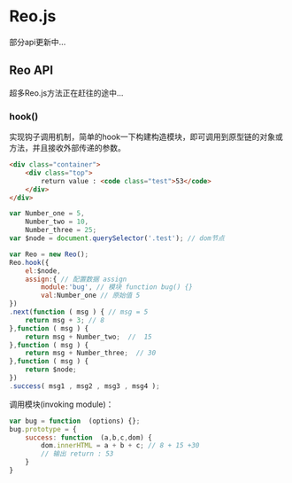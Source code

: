 # Reo.js
部分api更新中...
## Reo API
超多Reo.js方法正在赶往的途中...
### hook()

实现钩子调用机制，简单的hook一下构建构造模块，即可调用到原型链的对象或方法，并且接收外部传递的参数。

```html
<div class="container">
    <div class="top">
        return value : <code class="test">53</code>
    </div>
</div>
```

```js
var Number_one = 5,
    Number_two = 10,
    Number_three = 25;
var $node = document.querySelector('.test'); // dom节点

var Reo = new Reo();
Reo.hook({
    el:$node,
    assign:{ // 配置数据 assign
        module:'bug', // 模块 function bug() {}
        val:Number_one // 原始值 5
})
.next(function ( msg ) { // msg = 5
    return msg + 3; // 8
},function ( msg ) {
    return msg + Number_two;  //  15
},function ( msg ) {
    return msg + Number_three;  // 30
},function ( msg ) {
    return $node;
})
.success( msg1 , msg2 , msg3 , msg4 );

```
调用模块(invoking module)：
```js
var bug = function  (options) {};
bug.prototype = {
    success: function  (a,b,c,dom) {
        dom.innerHTML = a + b + c; // 8 + 15 +30
        // 输出 return : 53
    }
}
```
